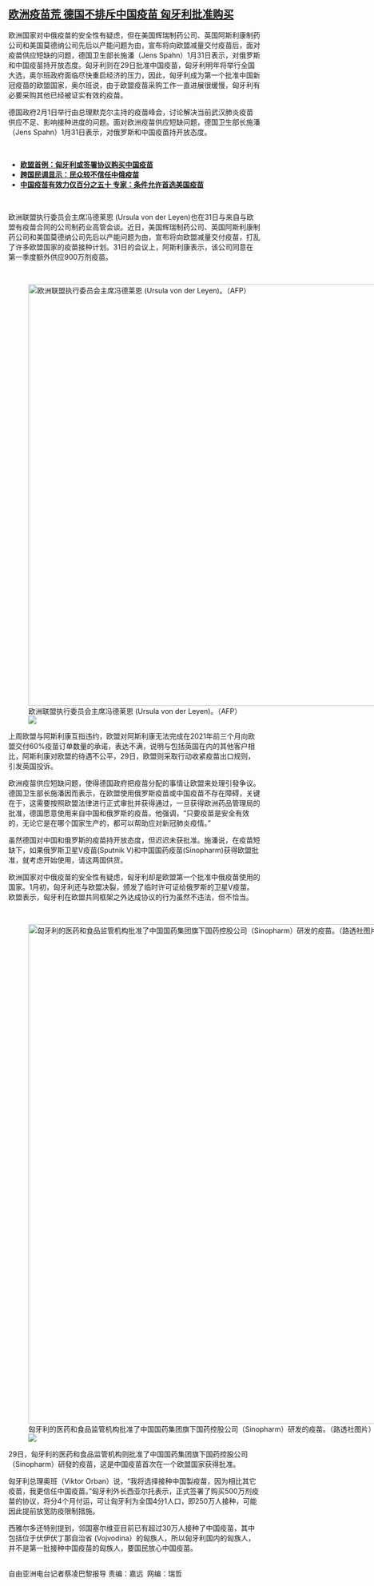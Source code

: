 <!--1612204834000-->
[欧洲疫苗荒 德国不排斥中国疫苗 匈牙利批准购买](https://www.rfa.org/mandarin/yataibaodao/junshiwaijiao/cl-02012021125631.html)
------

<p>欧洲国家对中俄疫苗的安全性有疑虑，但在美国辉瑞制药公司、英国阿斯利康制药公司和美国莫德纳公司先后以产能问题为由，宣布将向欧盟减量交付疫苗后，面对疫苗供应短缺的问题，德国卫生部长施潘（Jens Spahn）1月31日表示，对俄罗斯和中国疫苗持开放态度。匈牙利则在29日批准中国疫苗，匈牙利明年将举行全国大选，奥尔班政府面临尽快重启经济的压力，因此，匈牙利成为第一个批准中国新冠疫苗的欧盟国家，奥尔班说，由于欧盟疫苗采购工作一直进展很缓慢，匈牙利有必要采购其他已经被证实有效的疫苗。</p><p>德国政府2月1日举行由总理默克尔主持的疫苗峰会，讨论解决当前武汉肺炎疫苗供应不足、影响接种进度的问题。面对欧洲疫苗供应短缺问题，德国卫生部长施潘（Jens Spahn）1月31日表示，对俄罗斯和中国疫苗持开放态度。</p><p><br/></p><ul><li><strong><a href="https://www.rfa.org/mandarin/Xinwen/4-01292021100705.html">欧盟首例：匈牙利或签署协议购买中国疫苗</a></strong></li><li><strong><a href="https://www.rfa.org/mandarin/Xinwen/9-01172021131119.html">跨国民调显示：民众较不信任中俄疫苗</a></strong></li><li><a href="https://www.rfa.org/mandarin/yataibaodao/junshiwaijiao/bx-01132021101229.html"><strong>中国疫苗有效力仅百分之五十 专家：条件允许首选美国疫苗</strong></a></li></ul><p><br/></p><p>欧洲联盟执行委员会主席冯德莱恩 (Ursula von der Leyen)也在31日与来自与欧盟有疫苗合同的公司制药业高管会谈。近日，美国辉瑞制药公司、英国阿斯利康制药公司和美国莫德纳公司先后以产能问题为由，宣布将向欧盟减量交付疫苗，打乱了许多欧盟国家的疫苗接种计划。31日的会议上，阿斯利康表示，该公司同意在第一季度额外供应900万剂疫苗。</p><p><br/></p><p><figure class="image-richtext image-inline captioned" style="width:1500px;"><img alt="欧洲联盟执行委员会主席冯德莱恩 (Ursula von der Leyen)。（AFP）" height="844" src="https://www.rfa.org/mandarin/yataibaodao/junshiwaijiao/cl-02012021125631.html/000_8wu74x.jpg/@@images/039a44cd-2dbd-4eb5-b863-45a323744d7e.jpeg" title="000_8WU74X.jpg" width="1500"/><figcaption class="image-caption">欧洲联盟执行委员会主席冯德莱恩 (Ursula von der Leyen)。（AFP）</figcaption><small></small><div id="zoomattribute"><a data-caption="欧洲联盟执行委员会主席冯德莱恩 (Ursula von der Leyen)。（AFP）" data-fancybox="" href="https://www.rfa.org/mandarin/yataibaodao/junshiwaijiao/cl-02012021125631.html/000_8wu74x.jpg" id="single_image" title="欧洲联盟执行委员会主席冯德莱恩 (Ursula von der Leyen)。（AFP）"><img src="/++plone++rfa-resources/img/icon-zoom.png"/></a></div></figure></p><p>上周欧盟与阿斯利康互指违约，欧盟对阿斯利康无法完成在2021年前三个月向欧盟交付60%疫苗订单数量的承诺，表达不满，说明与包括英国在内的其他客户相比，阿斯利康对欧盟的待遇不公平，29日，欧盟则采取行动收紧疫苗出口规则，引发英国投诉。</p><p>欧洲疫苗供应短缺问题，使得德国政府把疫苗分配的事情让欧盟来处理引發争议。德国卫生部长施潘因而表示，在欧盟使用俄罗斯疫苗或中国疫苗不存在障碍，关键在于，这需要按照欧盟法律进行正式审批并获得通过，一旦获得欧洲药品管理局的批准，德国愿意使用来自中国和俄罗斯的疫苗。他强调，“只要疫苗是安全有效的，无论它是在哪个国家生产的，都可以帮助应对新冠肺炎疫情。”</p><p>虽然德国对中国和俄罗斯的疫苗持开放态度，但迟迟未获批准。施潘说，在疫苗短缺下，如果俄罗斯卫星V疫苗(Sputnik V)和中国国药疫苗(Sinopharm)获得欧盟批准，就考虑开始使用，请这两国供货。</p><p>欧洲国家对中俄疫苗的安全性有疑虑，匈牙利却是欧盟第一个批准中俄疫苗使用的国家。1月初，匈牙利还与欧盟决裂，颁发了临时许可证给俄罗斯的卫星V疫苗。欧盟表示，匈牙利在欧盟共同框架之外达成协议的行为虽然不违法，但不恰当。</p><p><br/></p><p><figure class="image-richtext image-inline captioned" style="width:1500px;"><img alt="匈牙利的医药和食品监管机构批准了中国国药集团旗下国药控股公司（Sinopharm）研发的疫苗。（路透社图片）" height="1000" src="https://www.rfa.org/mandarin/yataibaodao/junshiwaijiao/cl-02012021125631.html/2021-01-18t202433z_238612415_rc2kal9bwhe2_rtrmadp_3_health-coronavirus-pakistan-sinopharm.jpg/@@images/bd49ca2a-6949-4b6c-a6bf-e5fe870dcd92.jpeg" title="2021-01-18T202433Z_238612415_RC2KAL9BWHE2_RTRMADP_3_HEALTH-CORONAVIRUS-PAKISTAN-SINOPHARM.jpg" width="1500"/><figcaption class="image-caption">匈牙利的医药和食品监管机构批准了中国国药集团旗下国药控股公司（Sinopharm）研发的疫苗。（路透社图片）</figcaption><small></small><div id="zoomattribute"><a data-caption="匈牙利的医药和食品监管机构批准了中国国药集团旗下国药控股公司（Sinopharm）研发的疫苗。（路透社图片）" data-fancybox="" href="https://www.rfa.org/mandarin/yataibaodao/junshiwaijiao/cl-02012021125631.html/2021-01-18t202433z_238612415_rc2kal9bwhe2_rtrmadp_3_health-coronavirus-pakistan-sinopharm.jpg" id="single_image" title="匈牙利的医药和食品监管机构批准了中国国药集团旗下国药控股公司（Sinopharm）研发的疫苗。（路透社图片）"><img src="/++plone++rfa-resources/img/icon-zoom.png"/></a></div></figure></p><p>29日，匈牙利的医药和食品监管机构则批准了中国国药集团旗下国药控股公司（Sinopharm）研發的疫苗，这是中国疫苗首次在一个欧盟国家获得批准。</p><p>匈牙利总理奥班（Viktor Orban）说，“我将选择接种中国製疫苗，因为相比其它疫苗，我更信任中国疫苗。”匈牙利外长西亚尔托表示，正式签署了购买500万剂疫苗的协议，将分4个月付运，可让匈牙利为全国4分1人口，即250万人接种，可能因此提前放宽防疫限制措施。</p><p>西雅尔多还特别提到，邻国塞尔维亚目前已有超过30万人接种了中国疫苗，其中包括位于伏伊伏丁那自治省 (Vojvodina）的匈族人，所以匈牙利国内的匈族人，并不是第一批接种中国疫苗的匈族人，要国民放心中国疫苗。</p><p><br/>自由亚洲电台记者蔡凌巴黎报导 责编：嘉远  网编：瑞哲</p>
